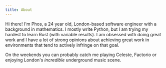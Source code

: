 ```yaml
---
title: About
---
```

Hi there! I'm Phos, a 24 year old, London-based software engineer with a background in mathematics. I mostly write Python, but I am trying my hardest to learn Rust (with variable results). I am obsessed with doing great work and I have a lot of strong opinions about achieving great work in environments that tend to actively infringe on that goal.

On the weekends you can probably catch me playing Celeste, Factorio or enjoying London's *incredible* underground music scene.
